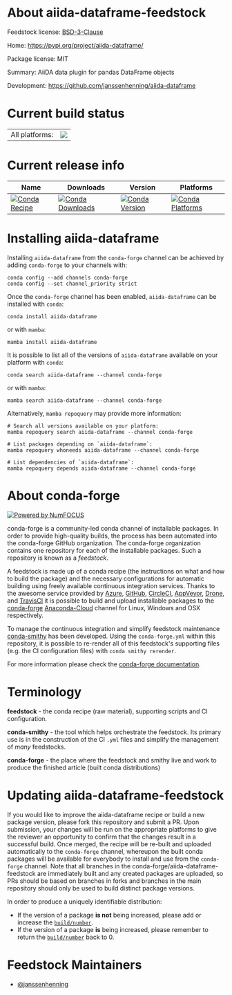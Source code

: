 About aiida-dataframe-feedstock
===============================

Feedstock license: [BSD-3-Clause](https://github.com/conda-forge/aiida-dataframe-feedstock/blob/main/LICENSE.txt)

Home: https://pypi.org/project/aiida-dataframe/

Package license: MIT

Summary: AiiDA data plugin for pandas DataFrame objects

Development: https://github.com/janssenhenning/aiida-dataframe

Current build status
====================


<table><tr><td>All platforms:</td>
    <td>
      <a href="https://dev.azure.com/conda-forge/feedstock-builds/_build/latest?definitionId=17190&branchName=main">
        <img src="https://dev.azure.com/conda-forge/feedstock-builds/_apis/build/status/aiida-dataframe-feedstock?branchName=main">
      </a>
    </td>
  </tr>
</table>

Current release info
====================

| Name | Downloads | Version | Platforms |
| --- | --- | --- | --- |
| [![Conda Recipe](https://img.shields.io/badge/recipe-aiida--dataframe-green.svg)](https://anaconda.org/conda-forge/aiida-dataframe) | [![Conda Downloads](https://img.shields.io/conda/dn/conda-forge/aiida-dataframe.svg)](https://anaconda.org/conda-forge/aiida-dataframe) | [![Conda Version](https://img.shields.io/conda/vn/conda-forge/aiida-dataframe.svg)](https://anaconda.org/conda-forge/aiida-dataframe) | [![Conda Platforms](https://img.shields.io/conda/pn/conda-forge/aiida-dataframe.svg)](https://anaconda.org/conda-forge/aiida-dataframe) |

Installing aiida-dataframe
==========================

Installing `aiida-dataframe` from the `conda-forge` channel can be achieved by adding `conda-forge` to your channels with:

```
conda config --add channels conda-forge
conda config --set channel_priority strict
```

Once the `conda-forge` channel has been enabled, `aiida-dataframe` can be installed with `conda`:

```
conda install aiida-dataframe
```

or with `mamba`:

```
mamba install aiida-dataframe
```

It is possible to list all of the versions of `aiida-dataframe` available on your platform with `conda`:

```
conda search aiida-dataframe --channel conda-forge
```

or with `mamba`:

```
mamba search aiida-dataframe --channel conda-forge
```

Alternatively, `mamba repoquery` may provide more information:

```
# Search all versions available on your platform:
mamba repoquery search aiida-dataframe --channel conda-forge

# List packages depending on `aiida-dataframe`:
mamba repoquery whoneeds aiida-dataframe --channel conda-forge

# List dependencies of `aiida-dataframe`:
mamba repoquery depends aiida-dataframe --channel conda-forge
```


About conda-forge
=================

[![Powered by
NumFOCUS](https://img.shields.io/badge/powered%20by-NumFOCUS-orange.svg?style=flat&colorA=E1523D&colorB=007D8A)](https://numfocus.org)

conda-forge is a community-led conda channel of installable packages.
In order to provide high-quality builds, the process has been automated into the
conda-forge GitHub organization. The conda-forge organization contains one repository
for each of the installable packages. Such a repository is known as a *feedstock*.

A feedstock is made up of a conda recipe (the instructions on what and how to build
the package) and the necessary configurations for automatic building using freely
available continuous integration services. Thanks to the awesome service provided by
[Azure](https://azure.microsoft.com/en-us/services/devops/), [GitHub](https://github.com/),
[CircleCI](https://circleci.com/), [AppVeyor](https://www.appveyor.com/),
[Drone](https://cloud.drone.io/welcome), and [TravisCI](https://travis-ci.com/)
it is possible to build and upload installable packages to the
[conda-forge](https://anaconda.org/conda-forge) [Anaconda-Cloud](https://anaconda.org/)
channel for Linux, Windows and OSX respectively.

To manage the continuous integration and simplify feedstock maintenance
[conda-smithy](https://github.com/conda-forge/conda-smithy) has been developed.
Using the ``conda-forge.yml`` within this repository, it is possible to re-render all of
this feedstock's supporting files (e.g. the CI configuration files) with ``conda smithy rerender``.

For more information please check the [conda-forge documentation](https://conda-forge.org/docs/).

Terminology
===========

**feedstock** - the conda recipe (raw material), supporting scripts and CI configuration.

**conda-smithy** - the tool which helps orchestrate the feedstock.
                   Its primary use is in the construction of the CI ``.yml`` files
                   and simplify the management of *many* feedstocks.

**conda-forge** - the place where the feedstock and smithy live and work to
                  produce the finished article (built conda distributions)


Updating aiida-dataframe-feedstock
==================================

If you would like to improve the aiida-dataframe recipe or build a new
package version, please fork this repository and submit a PR. Upon submission,
your changes will be run on the appropriate platforms to give the reviewer an
opportunity to confirm that the changes result in a successful build. Once
merged, the recipe will be re-built and uploaded automatically to the
`conda-forge` channel, whereupon the built conda packages will be available for
everybody to install and use from the `conda-forge` channel.
Note that all branches in the conda-forge/aiida-dataframe-feedstock are
immediately built and any created packages are uploaded, so PRs should be based
on branches in forks and branches in the main repository should only be used to
build distinct package versions.

In order to produce a uniquely identifiable distribution:
 * If the version of a package **is not** being increased, please add or increase
   the [``build/number``](https://docs.conda.io/projects/conda-build/en/latest/resources/define-metadata.html#build-number-and-string).
 * If the version of a package **is** being increased, please remember to return
   the [``build/number``](https://docs.conda.io/projects/conda-build/en/latest/resources/define-metadata.html#build-number-and-string)
   back to 0.

Feedstock Maintainers
=====================

* [@janssenhenning](https://github.com/janssenhenning/)

